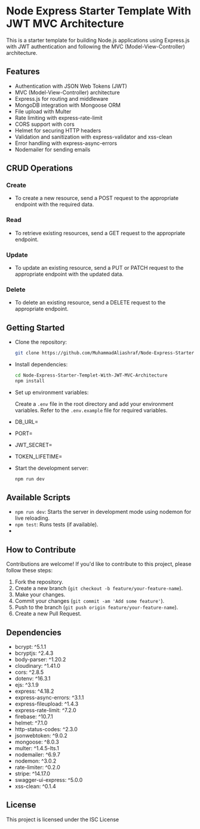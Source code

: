 # Node Express Starter Template With JWT MVC Architecture

This is a starter template for building Node.js applications using Express.js with JWT authentication and following the MVC (Model-View-Controller) architecture.

## Features

- Authentication with JSON Web Tokens (JWT)
- MVC (Model-View-Controller) architecture
- Express.js for routing and middleware
- MongoDB integration with Mongoose ORM
- File upload with Multer
- Rate limiting with express-rate-limit
- CORS support with cors
- Helmet for securing HTTP headers
- Validation and sanitization with express-validator and xss-clean
- Error handling with express-async-errors
- Nodemailer for sending emails
## CRUD Operations

### Create

-   To create a new resource, send a POST request to the appropriate endpoint with the required data.

### Read

-   To retrieve existing resources, send a GET request to the appropriate endpoint.

### Update

-   To update an existing resource, send a PUT or PATCH request to the appropriate endpoint with the updated data.

### Delete

-   To delete an existing resource, send a DELETE request to the appropriate endpoint.

## Getting Started

 - Clone the repository:

   ```bash
   git clone https://github.com/MuhammadAliashraf/Node-Express-Starter-Templet-With-JWT-MVC-Architecture.git
   ```

 - Install dependencies:

   ```bash
   cd Node-Express-Starter-Templet-With-JWT-MVC-Architecture
   npm install
   ```

 - Set up environment variables:

   Create a `.env` file in the root directory and add your environment variables. Refer to the `.env.example` file for required variables.
  

 - DB_URL=

 - PORT=

 - JWT_SECRET=

 - TOKEN_LIFETIME=

 - Start the development server:

   ```bash
   npm run dev
   ```

## Available Scripts

- `npm run dev`: Starts the server in development mode using nodemon for live reloading.
- `npm test`: Runs tests (if available).
- 
## How to Contribute

Contributions are welcome! If you'd like to contribute to this project, please follow these steps:

1.  Fork the repository.
2.  Create a new branch (`git checkout -b feature/your-feature-name`).
3.  Make your changes.
4.  Commit your changes (`git commit -am 'Add some feature'`).
5.  Push to the branch (`git push origin feature/your-feature-name`).
6.  Create a new Pull Request.

## Dependencies

- bcrypt: ^5.1.1
- bcryptjs: ^2.4.3
- body-parser: ^1.20.2
- cloudinary: ^1.41.0
- cors: ^2.8.5
- dotenv: ^16.3.1
- ejs: ^3.1.9
- express: ^4.18.2
- express-async-errors: ^3.1.1
- express-fileupload: ^1.4.3
- express-rate-limit: ^7.2.0
- firebase: ^10.7.1
- helmet: ^7.1.0
- http-status-codes: ^2.3.0
- jsonwebtoken: ^9.0.2
- mongoose: ^8.0.3
- multer: ^1.4.5-lts.1
- nodemailer: ^6.9.7
- nodemon: ^3.0.2
- rate-limiter: ^0.2.0
- stripe: ^14.17.0
- swagger-ui-express: ^5.0.0
- xss-clean: ^0.1.4

## License

This project is licensed under the ISC License
